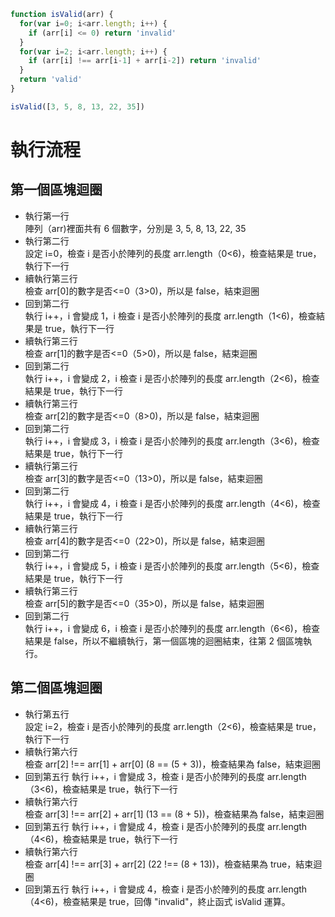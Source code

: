 ``` js
function isValid(arr) {
  for(var i=0; i<arr.length; i++) {
    if (arr[i] <= 0) return 'invalid'
  }
  for(var i=2; i<arr.length; i++) {
    if (arr[i] !== arr[i-1] + arr[i-2]) return 'invalid'
  }
  return 'valid'
}

isValid([3, 5, 8, 13, 22, 35])
```

# 執行流程

## 第一個區塊迴圈
* 執行第一行<br>
陣列（arr)裡面共有 6 個數字，分別是 3, 5, 8, 13, 22, 35<br>
* 執行第二行<br>
設定 i=0，檢查 i 是否小於陣列的長度 arr.length（0<6)，檢查結果是 true，執行下一行<br>
* 續執行第三行<br>
檢查 arr[0]的數字是否<=0（3>0)，所以是 false，結束迴圈<br>
* 回到第二行<br>
執行 i++，i 會變成 1，i 檢查 i 是否小於陣列的長度 arr.length（1<6)，檢查結果是 true，執行下一行<br>
* 續執行第三行 <br>
檢查 arr[1]的數字是否<=0（5>0)，所以是 false，結束迴圈<br>
* 回到第二行<br>
執行 i++，i 會變成 2，i 檢查 i 是否小於陣列的長度 arr.length（2<6)，檢查結果是 true，執行下一行<br>
* 續執行第三行 <br>
檢查 arr[2]的數字是否<=0（8>0)，所以是 false，結束迴圈<br>
* 回到第二行<br>
執行 i++，i 會變成 3，i 檢查 i 是否小於陣列的長度 arr.length（3<6)，檢查結果是 true，執行下一行<br>
* 續執行第三行 <br>
檢查 arr[3]的數字是否<=0（13>0)，所以是 false，結束迴圈<br>
* 回到第二行<br>
執行 i++，i 會變成 4，i 檢查 i 是否小於陣列的長度 arr.length（4<6)，檢查結果是 true，執行下一行<br>
* 續執行第三行 <br>
檢查 arr[4]的數字是否<=0（22>0)，所以是 false，結束迴圈<br>
* 回到第二行<br>
執行 i++，i 會變成 5，i 檢查 i 是否小於陣列的長度 arr.length（5<6)，檢查結果是 true，執行下一行<br>
* 續執行第三行 <br>
檢查 arr[5]的數字是否<=0（35>0)，所以是 false，結束迴圈<br>
* 回到第二行<br>
執行 i++，i 會變成 6，i 檢查 i 是否小於陣列的長度 arr.length（6<6)，檢查結果是 false，所以不繼續執行，第一個區塊的迴圈結束，往第 2 個區塊執行。<br>

## 第二個區塊迴圈
* 執行第五行<br>
設定 i=2，檢查 i 是否小於陣列的長度 arr.length（2<6)，檢查結果是 true，執行下一行<br>
* 續執行第六行<br>
檢查 arr[2] !== arr[1] + arr[0] (8 == (5 + 3))，檢查結果為 false，結束迴圈<br>
* 回到第五行
執行 i++，i 會變成 3，檢查 i 是否小於陣列的長度 arr.length（3<6)，檢查結果是 true，執行下一行
* 續執行第六行<br>
檢查 arr[3] !== arr[2] + arr[1] (13 == (8 + 5))，檢查結果為 false，結束迴圈<br>
* 回到第五行
執行 i++，i 會變成 4，檢查 i 是否小於陣列的長度 arr.length（4<6)，檢查結果是 true，執行下一行
* 續執行第六行<br>
檢查 arr[4] !== arr[3] + arr[2] (22 !== (8 + 13))，檢查結果為 true，結束迴圈<br>
* 回到第五行
執行 i++，i 會變成 4，檢查 i 是否小於陣列的長度 arr.length（4<6)，檢查結果是 true，回傳 "invalid"，終止函式 isValid 運算。


